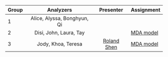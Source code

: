 | Group | Analyzers | Presenter | Assignment |
| -----|:------:|:------:|-------|
| 1 | Alice, Alyssa, Bonghyun, Qi | | |
| 2 | Disi, John, Laura, Tay | | <a href = "https://github.com/taywon/ETAS_subgroup2">MDA model</a>  |
| 3 | Jody, Khoa, Teresa | <a href="https://github.com/rolandshen">Roland Shen</a> | <a href = "https://github.com/stat157/background/issues/13">MDA model</a> |
